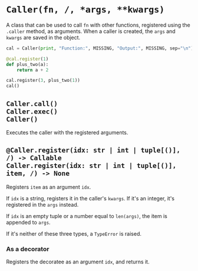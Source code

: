 # `Caller(fn, /, *args, **kwargs)`

A class that can be used to call `fn` with other functions, registered using
the `.caller` method, as arguments. When a caller is created, the `args` and
`kwargs` are saved in the object.

```py
cal = Caller(print, "Function:", MISSING, "Output:", MISSING, sep="\n")

@cal.register(1)
def plus_two(a):
    return a + 2

cal.register(3, plus_two(1))
cal()
```

## `Caller.call()`<br>`Caller.exec()`<br>`Caller()`

Executes the caller with the registered arguments.

## `@Caller.register(idx: str | int | tuple[()], /) -> Callable`<br>`Caller.register(idx: str | int | tuple[()], item, /) -> None`

Registers `item` as an argument `idx`.

If `idx` is a string, registers it in the caller's `kwargs`. If it's an integer,
it's registered in the `args` instead.

If `idx` is an empty tuple or a number equal to `len(args)`, the item
is appended to `args`.

If it's neither of these three types, a `TypeError` is raised.

### As a decorator

Registers the decoratee as an argument `idx`, and returns it.
